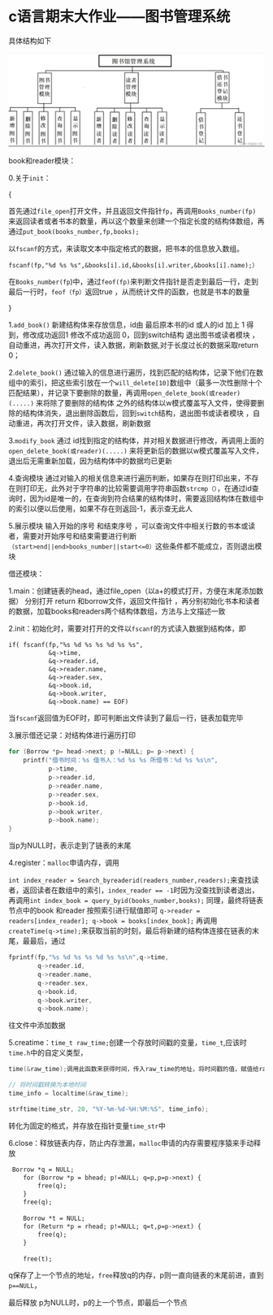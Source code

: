 # c语言期末大作业——图书管理系统



具体结构如下

![-2c1330ba75081bf](./-2c1330ba75081bf.png)



book和reader模块： 

0.关于`init`：

{

首先通过`file_open`打开文件，并且返回文件指针`fp`，再调用`Books_number(fp)` 来返回读者或者书本的数量，再以这个数量来创建一个指定长度的结构体数组，再通过`put_book(books_number,fp,books);`

以`fscanf`的方式，来读取文本中指定格式的数据，把书本的信息放入数组。

`fscanf(fp,"%d %s %s",&books[i].id,&books[i].writer,&books[i].name);）`



在`Books_number(fp`)中，通过`feof(fp)`来判断文件指针是否走到最后一行，走到最后一行时，`feof（fp）`返回true ，从而统计文件的函数，也就是书本的数量

}



1.`add_book()` 新建结构体来存放信息，id由 最后原本书的id 或人的id 加上 1 得到，修改成功返回1 修改不成功返回 0，回到switch结构 退出图书或读者模块 ，自动重进，再次打开文件，读入数据，刷新数据,对于长度过长的数据采取return 0；

2.`delete_book()` 通过输入的信息进行遍历，找到匹配的结构体，记录下他们在数组中的索引，把这些索引放在一个`will_delete[10]`数组中（最多一次性删除十个匹配结果），并记录下要删除的数量，再调用`open_delete_book(或reader)(.....)` 来将除了要删除的结构体 之外的结构体以w模式覆盖写入文件，使得要删除的结构体消失，退出删除函数后，回到`switch`结构，退出图书或读者模块 ，自动重进，再次打开文件，读入数据，刷新数据

3.`modify_book` 通过 id找到指定的结构体，并对相关数据进行修改，再调用上面的`open_delete_book(或reader)(.....)` 来将更新后的数据以w模式覆盖写入文件，退出后无需重新加载，因为结构体中的数据均已更新

4.查询模块  通过对输入的相关信息来进行遍历判断，如果存在则打印出来，不存在则打印无，此外对于字符串的比较需要调用字符串函数`strcmp（）`，在通过id查询时，因为id是唯一的，在查询到符合结果的结构体时，需要返回结构体在数组中的索引以便以后使用，如果不存在则返回-1，表示查无此人

5.展示模块  输入开始的序号 和结束序号 ，可以查询文件中相关行数的书本或读者，需要对开始序号和结束需要进行判断 `（start>end||end>books_number||start<=0）`这些条件都不能成立，否则退出模块



借还模块：

1.main：创建链表的head，通过file_open（以a+的模式打开，方便在末尾添加数据） 分别打开 return 和borrow文件，返回文件指针 ，再分别初始化书本和读者的数据，加载books和readers两个结构体数组，方法与上文描述一致

2.init：初始化时，需要对打开的文件以`fscanf`的方式读入数据到结构体，即

```
if( fscanf(fp,"%s %d %s %s %d %s %s",
           &q->time,
           &q->reader.id,
           &q->reader.name,
           &q->reader.sex,
           &q->book.id,
           &q->book.writer,
           &q->book.name) == EOF)
```

当`fscanf`返回值为EOF时，即可判断出文件读到了最后一行，链表加载完毕

3.展示借还记录：对结构体进行遍历打印

```c
for (Borrow *p= head->next; p !=NULL; p= p->next) {
    printf("借书时间：%s 借书人：%d %s %s 所借书：%d %s %s\n",
           p->time,
           p->reader.id,
           p->reader.name,
           p->reader.sex,
           p->book.id,
           p->book.writer,
           p->book.name);
}
```

当p为NULL时，表示走到了链表的末尾

4.register：`malloc`申请内存，调用 

`int index_reader = Search_byreaderid(readers_number,readers);`来查找读者，返回读者在数组中的索引，`index_reader == -1`时因为没查找到读者退出，再调用`int index_book = query_byid(books_number,books);` 同理，最终将链表节点中的book 和reader 按照索引进行赋值即可 `q->reader = readers[index_reader]; q->book = books[index_book];`  再调用 `createTime(q->time);`来获取当前的时刻，最后将新建的结构体连接在链表的末尾，最最后，通过

```c
fprintf(fp,"%s %d %s %s %d %s %s\n",q->time,
        q->reader.id,
        q->reader.name,
        q->reader.sex,
        q->book.id,
        q->book.writer,
        q->book.name);
```

往文件中添加数据

5.creatime：`time_t raw_time;`创建一个存放时间戳的变量，`time_t`,应该时`time.h`中的自定义类型，

```c
time(&raw_time);调用此函数来获得时间，传入raw_time的地址，将时间戳的值，赋值给raw_time
```

```c
// 将时间戳转换为本地时间
time_info = localtime(&raw_time);
```

```c
strftime(time_str, 20, "%Y-%m-%d-%H:%M:%S", time_info);
```

转化为固定的格式，并存放在指针变量`time_str`中

6.close：释放链表内存，防止内存泄漏，`malloc`申请的内存需要程序猿来手动释放

```
 Borrow *q = NULL;
    for (Borrow *p = bhead; p!=NULL; q=p,p=p->next) {
        free(q);
    }
    free(q);

    Borrow *t = NULL;
    for (Return *p = rhead; p!=NULL; q=t,p=p->next) {
        free(q);
    }

    free(t);
```

q保存了上一个节点的地址，`free`释放q的内存，p则一直向链表的末尾前进，直到`p==NULL`，

最后释放 p为NULL时，p的上一个节点，即最后一个节点
